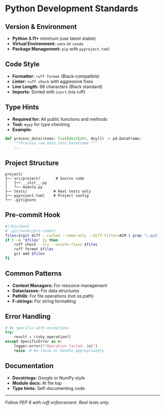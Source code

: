 # Python Development Standards

## Version & Environment
- **Python 3.11+** minimum (use latest stable)
- **Virtual Environment:** `venv` or `conda`
- **Package Management:** `pip` with `pyproject.toml`

## Code Style
- **Formatter:** `ruff format` (Black-compatible)
- **Linter:** `ruff check` with aggressive fixes
- **Line Length:** 88 characters (Black standard)
- **Imports:** Sorted with `isort` (via ruff)

## Type Hints
- **Required for:** All public functions and methods
- **Tool:** `mypy` for type checking
- **Example:**
```python
def process_data(items: list[dict[str, Any]]) -> pd.DataFrame:
    """Process raw data into DataFrame."""
    ...
```

## Project Structure
```
project/
├── src/project/       # Source code
│   ├── __init__.py
│   └── module.py
├── tests/            # Real tests only
├── pyproject.toml    # Project config
└── .gitignore
```

## Pre-commit Hook
```bash
#!/bin/bash
# .git/hooks/pre-commit
files=$(git diff --cached --name-only --diff-filter=ACM | grep '\.py$')
if [ -n "$files" ]; then
    ruff check --fix --unsafe-fixes $files
    ruff format $files
    git add $files
fi
```

## Common Patterns
- **Context Managers:** For resource management
- **Dataclasses:** For data structures
- **Pathlib:** For file operations (not os.path)
- **F-strings:** For string formatting

## Error Handling
```python
# Be specific with exceptions
try:
    result = risky_operation()
except SpecificError as e:
    logger.error(f"Operation failed: {e}")
    raise  # Re-raise or handle appropriately
```

## Documentation
- **Docstrings:** Google or NumPy style
- **Module docs:** At file top
- **Type hints:** Self-documenting code

---
*Follow PEP 8 with ruff enforcement. Real tests only.*